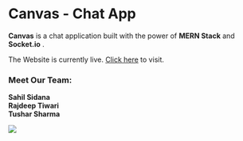 # Canvas - Chat App

**Canvas** is a chat application built with the power of **MERN Stack** and **Socket.io** .  

The Website is currently live. [Click here](https://canvas-chat-app.vercel.app/) to visit.  

### Meet Our Team:
**Sahil Sidana**  
**Rajdeep Tiwari**  
**Tushar Sharma**  
  
![]([https://github.com/Your_Repository_Name/Your_GIF_Name.gif](https://github.com/Tushars815/Canvas---Chat-App/blob/main/public/src/assets/welcome1.gif)https://github.com/Tushars815/Canvas---Chat-App/blob/main/public/src/assets/welcome1.gif)
